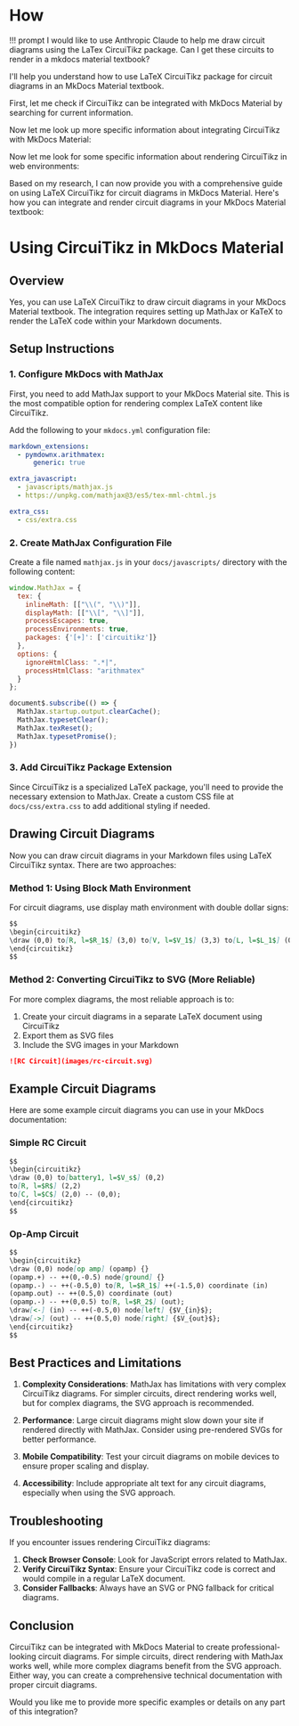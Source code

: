 # How 

!!! prompt
    I would like to use Anthropic Claude to help me draw circuit diagrams using the LaTex CircuiTikz package.  Can I get these circuits to render in a mkdocs material textbook?

I'll help you understand how to use LaTeX CircuiTikz package for circuit diagrams in an MkDocs Material textbook.

First, let me check if CircuiTikz can be integrated with MkDocs Material by searching for current information.

Now let me look up more specific information about integrating CircuiTikz with MkDocs Material:

Now let me look for some specific information about rendering CircuiTikz in web environments:

Based on my research, I can now provide you with a comprehensive guide on using LaTeX CircuiTikz for circuit diagrams in MkDocs Material. Here's how you can integrate and render circuit diagrams in your MkDocs Material textbook:

# Using CircuiTikz in MkDocs Material

## Overview

Yes, you can use LaTeX CircuiTikz to draw circuit diagrams in your MkDocs Material textbook. The integration requires setting up MathJax or KaTeX to render the LaTeX code within your Markdown documents.

## Setup Instructions

### 1. Configure MkDocs with MathJax

First, you need to add MathJax support to your MkDocs Material site. This is the most compatible option for rendering complex LaTeX content like CircuiTikz.

Add the following to your `mkdocs.yml` configuration file:

```yaml
markdown_extensions:
  - pymdownx.arithmatex:
      generic: true

extra_javascript:
  - javascripts/mathjax.js
  - https://unpkg.com/mathjax@3/es5/tex-mml-chtml.js

extra_css:
  - css/extra.css
```

### 2. Create MathJax Configuration File

Create a file named `mathjax.js` in your `docs/javascripts/` directory with the following content:

```javascript
window.MathJax = {
  tex: {
    inlineMath: [["\\(", "\\)"]],
    displayMath: [["\\[", "\\]"]],
    processEscapes: true,
    processEnvironments: true,
    packages: {'[+]': ['circuitikz']}
  },
  options: {
    ignoreHtmlClass: ".*|",
    processHtmlClass: "arithmatex"
  }
};

document$.subscribe(() => {
  MathJax.startup.output.clearCache();
  MathJax.typesetClear();
  MathJax.texReset();
  MathJax.typesetPromise();
})
```

### 3. Add CircuiTikz Package Extension

Since CircuiTikz is a specialized LaTeX package, you'll need to provide the necessary extension to MathJax. Create a custom CSS file at `docs/css/extra.css` to add additional styling if needed.

## Drawing Circuit Diagrams

Now you can draw circuit diagrams in your Markdown files using LaTeX CircuiTikz syntax. There are two approaches:

### Method 1: Using Block Math Environment

For circuit diagrams, use display math environment with double dollar signs:

```markdown
$$
\begin{circuitikz}
\draw (0,0) to[R, l=$R_1$] (3,0) to[V, l=$V_1$] (3,3) to[L, l=$L_1$] (0,3) to[C, l=$C_1$] (0,0);
\end{circuitikz}
$$
```

### Method 2: Converting CircuiTikz to SVG (More Reliable)

For more complex diagrams, the most reliable approach is to:

1. Create your circuit diagrams in a separate LaTeX document using CircuiTikz
2. Export them as SVG files
3. Include the SVG images in your Markdown

```markdown
![RC Circuit](images/rc-circuit.svg)
```

## Example Circuit Diagrams

Here are some example circuit diagrams you can use in your MkDocs documentation:

### Simple RC Circuit

```markdown
$$
\begin{circuitikz}
\draw (0,0) to[battery1, l=$V_s$] (0,2)
to[R, l=$R$] (2,2)
to[C, l=$C$] (2,0) -- (0,0);
\end{circuitikz}
$$
```

### Op-Amp Circuit

```markdown
$$
\begin{circuitikz}
\draw (0,0) node[op amp] (opamp) {}
(opamp.+) -- ++(0,-0.5) node[ground] {}
(opamp.-) -- ++(-0.5,0) to[R, l=$R_1$] ++(-1.5,0) coordinate (in)
(opamp.out) -- ++(0.5,0) coordinate (out)
(opamp.-) -- ++(0,0.5) to[R, l=$R_2$] (out);
\draw[<-] (in) -- ++(-0.5,0) node[left] {$V_{in}$};
\draw[->] (out) -- ++(0.5,0) node[right] {$V_{out}$};
\end{circuitikz}
$$
```

## Best Practices and Limitations

1. **Complexity Considerations**: MathJax has limitations with very complex CircuiTikz diagrams. For simpler circuits, direct rendering works well, but for complex diagrams, the SVG approach is recommended.

2. **Performance**: Large circuit diagrams might slow down your site if rendered directly with MathJax. Consider using pre-rendered SVGs for better performance.

3. **Mobile Compatibility**: Test your circuit diagrams on mobile devices to ensure proper scaling and display.

4. **Accessibility**: Include appropriate alt text for any circuit diagrams, especially when using the SVG approach.

## Troubleshooting

If you encounter issues rendering CircuiTikz diagrams:

1. **Check Browser Console**: Look for JavaScript errors related to MathJax.
2. **Verify CircuiTikz Syntax**: Ensure your CircuiTikz code is correct and would compile in a regular LaTeX document.
3. **Consider Fallbacks**: Always have an SVG or PNG fallback for critical diagrams.

## Conclusion

CircuiTikz can be integrated with MkDocs Material to create professional-looking circuit diagrams. For simple circuits, direct rendering with MathJax works well, while more complex diagrams benefit from the SVG approach. Either way, you can create a comprehensive technical documentation with proper circuit diagrams.

Would you like me to provide more specific examples or details on any part of this integration?